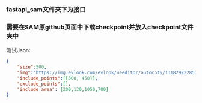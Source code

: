 ### fastapi_sam文件夹下为接口

### 需要在SAM原github页面中下载checkpoint并放入checkpoint文件夹中

测试Json:
```json
{
    "size":500,
    "img":"https://img.evlook.com/evlook/ueeditor/autocoty/131829222851861715.jpg",
    "include_points":[[500, 450]],
    "exclude_points":[],
    "include_area": [200,130,1050,700]
}
```
